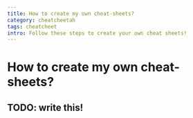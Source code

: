 ```yaml
---
title: How to create my own cheat-sheets?
category: cheatcheetah
tags: cheatcheet
intro: Follow these steps to create your own cheat sheets!
---
```


# How to create my own cheat-sheets?

## TODO: write this!

